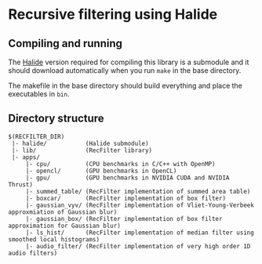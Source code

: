 # Recursive filtering using Halide

## Compiling and running
The [Halide](https://github.com/gchauras/Halide) version required for compiling this library is a submodule and it should download automatically when you run `make` in the base directory.

The makefile in the base directory should build everything and place the executables in `bin`.

## Directory structure
```
$(RECFILTER_DIR)
 |- halide/           (Halide submodule)
 |- lib/              (RecFilter library)
 |- apps/
     |- cpu/          (CPU benchmarks in C/C++ with OpenMP)
     |- opencl/       (GPU benchmarks in OpenCL)
     |- gpu/          (GPU benchmarks in NVIDIA CUDA and NVIDIA Thrust)
     |- summed_table/ (RecFilter implementation of summed area table)
     |- boxcar/       (RecFilter implementation of box filter)
     |- gaussian_vyv/ (RecFilter implementation of Vliet-Young-Verbeek approxmiation of Gaussian blur)
     |- gaussian_box/ (RecFilter implementation of box filter approximation for Gaussian blur)
     |- ls_hist/      (RecFilter implementation of median filter using smoothed local histograms)
     |- audio_filter/ (RecFilter implementation of very high order 1D audio filters)
```
